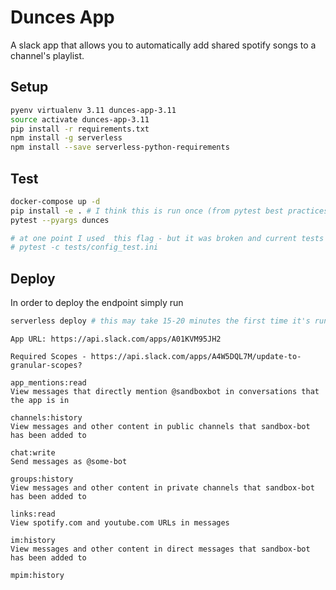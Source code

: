 # Dunces App

A slack app that allows you to automatically add shared spotify songs to a channel's playlist.

## Setup

```bash
pyenv virtualenv 3.11 dunces-app-3.11
source activate dunces-app-3.11 
pip install -r requirements.txt
npm install -g serverless
npm install --save serverless-python-requirements
```
## Test

```bash
docker-compose up -d
pip install -e . # I think this is run once (from pytest best practices doc - https://docs.pytest.org/en/7.1.x/explanation/goodpractices.html)
pytest --pyargs dunces 

# at one point I used  this flag - but it was broken and current tests do not require env vars
# pytest -c tests/config_test.ini
```


## Deploy

In order to deploy the endpoint simply run

```bash
serverless deploy # this may take 15-20 minutes the first time it's run - https://github.com/serverless/serverless-python-requirements/issues/561
```

```
App URL: https://api.slack.com/apps/A01KVM95JH2

Required Scopes - https://api.slack.com/apps/A4W5DQL7M/update-to-granular-scopes?

app_mentions:read
View messages that directly mention @sandboxbot in conversations that the app is in

channels:history
View messages and other content in public channels that sandbox-bot has been added to

chat:write
Send messages as @some-bot

groups:history
View messages and other content in private channels that sandbox-bot has been added to

links:read
View spotify.com and youtube.com URLs in messages

im:history
View messages and other content in direct messages that sandbox-bot has been added to

mpim:history
```
